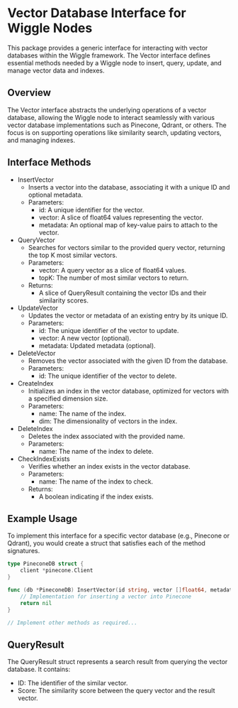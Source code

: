 # Vector Database Interface for Wiggle Nodes

This package provides a generic interface for interacting with vector databases within the Wiggle framework. The Vector interface defines essential methods needed by a Wiggle node to insert, query, update, and manage vector data and indexes.

## Overview

The Vector interface abstracts the underlying operations of a vector database, allowing the Wiggle node to interact seamlessly with various vector database implementations such as Pinecone, Qdrant, or others. The focus is on supporting operations like similarity search, updating vectors, and managing indexes.

## Interface Methods

- InsertVector
    - Inserts a vector into the database, associating it with a unique ID and optional metadata.
	- Parameters:
		- id: A unique identifier for the vector.
		- vector: A slice of float64 values representing the vector.
		- metadata: An optional map of key-value pairs to attach to the vector.
- QueryVector
	- Searches for vectors similar to the provided query vector, returning the top K most similar vectors.
	- Parameters:
		- vector: A query vector as a slice of float64 values.
		- topK: The number of most similar vectors to return.
	- Returns:
		- A slice of QueryResult containing the vector IDs and their similarity scores.
- UpdateVector
	- Updates the vector or metadata of an existing entry by its unique ID.
	- Parameters:
		- id: The unique identifier of the vector to update.
		- vector: A new vector (optional).
		- metadata: Updated metadata (optional).
- DeleteVector
	- Removes the vector associated with the given ID from the database.
	- Parameters:
		- id: The unique identifier of the vector to delete.
- CreateIndex
	- Initializes an index in the vector database, optimized for vectors with a specified dimension size.
	- Parameters:
		- name: The name of the index.
		- dim: The dimensionality of vectors in the index.
- DeleteIndex
	- Deletes the index associated with the provided name.
	- Parameters:
		- name: The name of the index to delete.
- CheckIndexExists
	- Verifies whether an index exists in the vector database.
	- Parameters:
		- name: The name of the index to check.
	- Returns:
		- A boolean indicating if the index exists.

## Example Usage

To implement this interface for a specific vector database (e.g., Pinecone or Qdrant), you would create a struct that satisfies each of the method signatures.

```go
type PineconeDB struct {
    client *pinecone.Client
}

func (db *PineconeDB) InsertVector(id string, vector []float64, metadata map[string]interface{}) error {
    // Implementation for inserting a vector into Pinecone
    return nil
}

// Implement other methods as required...
```

## QueryResult

The QueryResult struct represents a search result from querying the vector database. It contains:

- ID: The identifier of the similar vector.
- Score: The similarity score between the query vector and the result vector.
